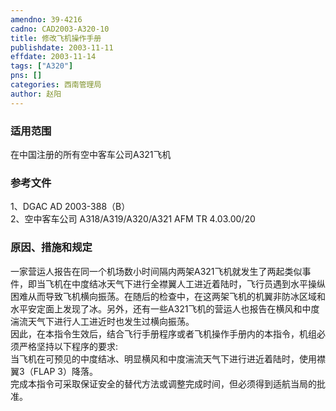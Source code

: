 ```yaml
---
amendno: 39-4216  
cadno: CAD2003-A320-10  
title: 修改飞机操作手册  
publishdate: 2003-11-11  
effdate: 2003-11-14  
tags: ["A320"]  
pns: []  
categories: 西南管理局  
author: 赵阳  
---
```

  
### 适用范围  
在中国注册的所有空中客车公司A321飞机  
  
<!--more-->  
### 参考文件  
1、DGAC AD 2003-388（B）  
2、空中客车公司 A318/A319/A320/A321 AFM TR 4.03.00/20  
  
### 原因、措施和规定  
 一家营运人报告在同一个机场数小时间隔内两架A321飞机就发生了两起类似事件，即当飞机在中度结冰天气下进行全襟翼人工进近着陆时，飞行员遇到水平操纵困难从而导致飞机横向振荡。在随后的检查中，在这两架飞机的机翼非防冰区域和水平安定面上发现了冰。另外，还有一些A321飞机的营运人也报告在横风和中度湍流天气下进行人工进近时也发生过横向振荡。  
因此，在本指令生效后，结合飞行手册程序或者飞机操作手册内的本指令，机组必须严格坚持以下程序的要求:  
当飞机在可预见的中度结冰、明显横风和中度湍流天气下进行进近着陆时，使用襟翼3（FLAP 3）降落。  
完成本指令可采取保证安全的替代方法或调整完成时间，但必须得到适航当局的批准。  
  
